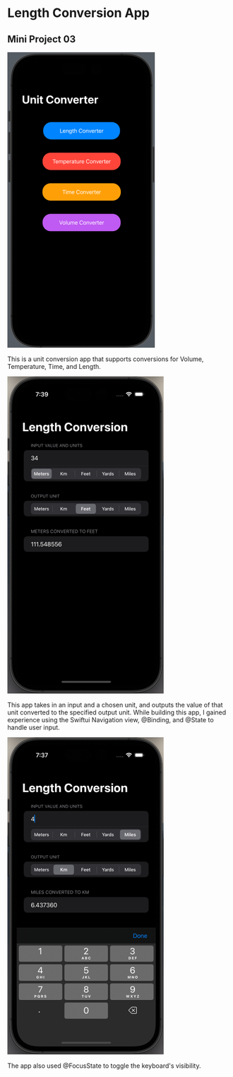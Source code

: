 # Length Conversion App
## Mini Project 03

![picture of app home screen](home.png)

 This is a unit conversion app that supports conversions for Volume, Temperature, Time, and Length. 

![standard picture of app](standard.png)

 This app takes in an input and a chosen unit, and outputs the value of that unit converted to the specified output unit. While building this app, I gained experience using the Swiftui Navigation view, @Binding, and @State to handle user input. 

![picture with keyboard up](keyboard.png)

 The app also used @FocusState to toggle the keyboard's visibility.
